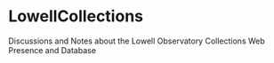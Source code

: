 # LowellCollections
Discussions and Notes about the Lowell Observatory Collections Web Presence and Database
